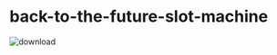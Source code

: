 # back-to-the-future-slot-machine
![download](https://user-images.githubusercontent.com/125843091/227833946-b7732fbc-dcd3-4712-926d-3cebc6c297a1.jpg)
